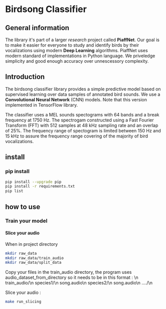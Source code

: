 # Birdsong Classifier

## General information

The library it's part of a larger *research* project called **PiaffNet**. Our goal is to make it easier for everyone to study and identify birds by their vocalizations using modern **Deep Learning** algorithms. PiaffNet uses modern standard of implementations in Python language. We priveledge simplicity and good enough accuracy over unnescessory complexity.

## Introduction

The birdsong classifier library provides a simple predictive model based on supervised learning over data samples of annotated bird sounds. We use a **Convolutional Neural Network** (CNN) models. Note that this version implemented in TensorFlow library.

The classifier uses a MEL sounds spectograms with $64$ bands and a break frequency at $1750$ Hz. The spectrogam constructed using a Fast Fourier Transform (FFT) with $512$ samples at $48$ kHz sampling rate and an overlap of $25$%. The frequency range of spectogram is limited between $150$ Hz and $15$ kHz to assure the frequency range covering of the majority of bird vocalizations.


## install

### pip install

```bash
pip install --upgrade pip
pip install -r requirements.txt
pip list
```

## how to use

### Train your model

#### Slice your audio

When in project directory

```bash
mkdir raw_data
mkdir raw_data/train_audio
mkdir raw_data/split_data
```

Copy your files in the train_audio directory, the program uses audio_dataset_from_directory so it needs to be in this format : \n
train_audio/\n
    species1/\n
      song.audio\n
    species2/\n
      song.audio\n
    ..../\n

Slice your audio :

```bash
make run_slicing
```
